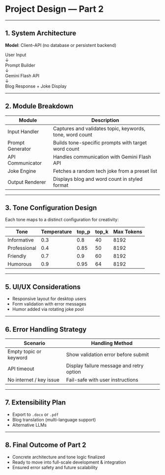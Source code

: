 # Project Design — Part 2

---

## 1. System Architecture

**Model**: Client–API (no database or persistent backend)

   User Input<br>
        ↓<br>
  Prompt Builder<br>
        ↓<br>
 Gemini Flash API<br>
        ↓<br>
Blog Response + Joke Display<br>

---

## 2. Module Breakdown

| Module                | Description                                              |
|------------------------|----------------------------------------------------------|
| Input Handler          | Captures and validates topic, keywords, tone, word count |
| Prompt Generator       | Builds tone-specific prompts with target word count      |
| API Communicator       | Handles communication with Gemini Flash API             |
| Joke Engine            | Fetches a random tech joke from a preset list            |
| Output Renderer        | Displays blog and word count in styled format            |

---

## 3. Tone Configuration Design

Each tone maps to a distinct configuration for creativity:

| Tone         | Temperature | top_p | top_k | Max Tokens |
|--------------|-------------|-------|-------|------------|
| Informative  | 0.3         | 0.8   | 40    | 8192       |
| Professional | 0.4         | 0.85  | 50    | 8192       |
| Friendly     | 0.7         | 0.9   | 60    | 8192       |
| Humorous     | 0.9         | 0.95  | 64    | 8192       |

---

## 5. UI/UX Considerations

- Responsive layout for desktop users
- Form validation with error messages
- Humor added via rotating joke pool

---

## 6. Error Handling Strategy

| Scenario                  | Handling Method                              |
|---------------------------|-----------------------------------------------|
| Empty topic or keyword    | Show validation error before submit           |
| API timeout               | Display failure message and retry option      |
| No internet / key issue   | Fail-safe with user instructions              |

---

## 7. Extensibility Plan

- Export to `.docx` or `.pdf`
- Blog translation (multi-language support)
- Alternative LLMs

---

## 8. Final Outcome of Part 2

- Concrete architecture and tone logic finalized
- Ready to move into full-scale development & integration
- Ensured error safety and future scalability

